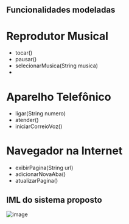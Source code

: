 ## Funcionalidades modeladas
# Reprodutor Musical
- tocar()
- pausar()
-  selecionarMusica(String musica)
-  
# Aparelho Telefônico
- ligar(String numero)
- atender()
- iniciarCorreioVoz()
# Navegador na Internet
- exibirPagina(String url)
- adicionarNovaAba()
-  atualizarPagina()

## IML do sistema proposto
![image](https://github.com/user-attachments/assets/ee5e73c0-ac7d-4ee2-831e-cd52d6e6f756)
